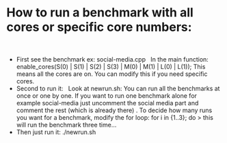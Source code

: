 # How to run a benchmark with all cores or specific core numbers:
 
- First see the benchmark ex: social-media.cpp
 
In the main function:
enable_cores(S(0) | S(1) | S(2) | S(3) | M(0) | M(1) | L(0) | L(1));
This means all the cores are on. You can modify this if you need specific cores.
 
 
- Second to run it:
 
Look at newrun.sh:
You can run all the benchmarks at once or one by one. If you want to run one benchmark alone for example social-media just uncomment the social media part and comment the rest (which is already there) . To decide how many runs you want for a benchmark, modify the for loop: for i in {1..3}; do  > this will run the benchmark three time…
 
- Then just run it: ./newrun.sh

